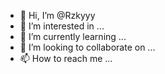 - 👋 Hi, I’m @Rzkyyy
- 👀 I’m interested in ...
- 🌱 I’m currently learning ...
- 💞️ I’m looking to collaborate on ...
- 📫 How to reach me ...

<!---
Rzkyyy/Rzkyyy is a ✨ special ✨ repository because its `README.md` (this file) appears on your GitHub profile.
You can click the Preview link to take a look at your changes.
--->
